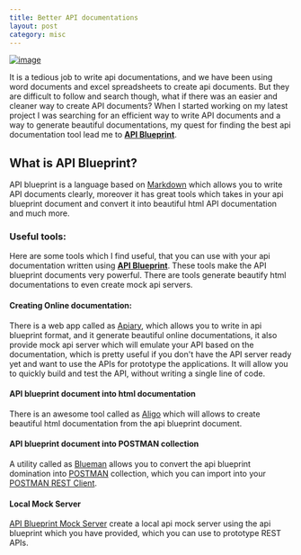 ```yaml
---
title: Better API documentations
layout: post
category: misc
---
```


[![image](http://imgs.xkcd.com/comics/rtfm.png)](http://xkcd.com/293/)

It is a tedious job to write api documentations, and we have been using word documents and excel spreadsheets to create api documents.
But they are difficult to follow and search though, what if there was an easier and cleaner way to create API documents? When I started working on my latest project I was searching for an efficient way to write API documents and a way to generate beautiful documentations, my quest for finding the best api documentation tool lead me to [**API Blueprint**](http://apiblueprint.org).

## What is API Blueprint?
API blueprint is a language based on [Markdown](http://daringfireball.net/projects/markdown/) which allows you to write API documents clearly, moreover it has great tools which takes in your api blueprint document and convert it into beautiful html API documentation and much more.

### Useful tools:
Here are some tools which I find useful, that you can use with your api documentation written using [**API Blueprint**](http://apiblueprint.org). These tools make the API blueprint documents very powerful. There are tools generate beautify html documentations to even create mock api servers.

#### Creating Online documentation:
There is a web app called as [Apiary](http://apiary.io), which allows you to write in api blueprint format, and it generate beautiful online documentations, it also provide mock api server which will emulate your API based on the documentation, which is pretty useful if you don't have the API server ready yet and want to use the APIs for prototype the applications.
It will allow you to quickly build and test the API, without writing a single line of code.

#### API blueprint document into html documentation
There is an awesome tool called as [Aligo](https://github.com/danielgtaylor/aglio) which will allows to create beautiful html documentation from the api blueprint document.

#### API blueprint document into POSTMAN collection
A utility called as [Blueman](http://git.io/blueman) allows you to convert the api blueprint domination into [POSTMAN](https://chrome.google.com/webstore/detail/postman-rest-client/fdmmgilgnpjigdojojpjoooidkmcomcm?hl=en) collection, which you can import into your [POSTMAN REST Client](https://chrome.google.com/webstore/detail/postman-rest-client/fdmmgilgnpjigdojojpjoooidkmcomcm?hl=en).

#### Local Mock Server
[API Blueprint Mock Server](https://bitbucket.org/outofcoffee/api-blueprint-mockserver) create a local api mock server using the api blueprint which you have provided, which you can use to prototype REST APIs.

